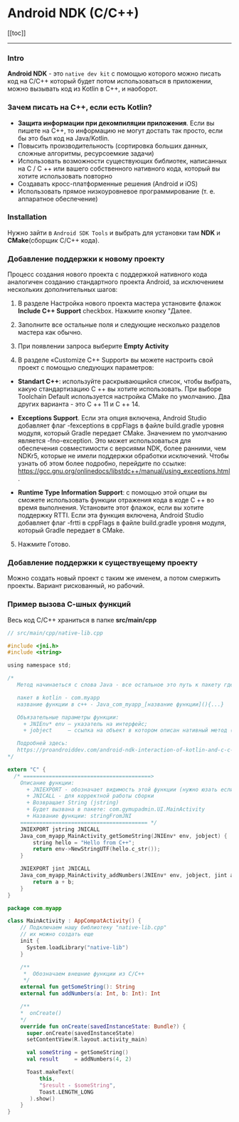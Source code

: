 # Android NDK (C/C++)

[[toc]]

---

### Intro
**Android NDK** - это `native dev kit` с помощью которого можно писать код на C/C++ который будет потом использоваться в приложении, можно вызывать код из Kotlin в C++, и наоборот.

### Зачем писать на C++, если есть Kotlin?
* **Защита информации при декомпиляции приложения**. Если вы пишете на С++, то информацию не могут достать так просто, если бы это был код на Java/Kotlin.
* Повысить производительность (сортировка больших данных, сложные алгоритмы, ресурсоемкие задачи)
* Использовать возможности существующих библиотек, написанных на C / C ++ или вашего собственного нативного кода, который вы хотите использовать повторно
* Создавать кросс-платформенные решения (Android и iOS)
* Использовать прямое низкоуровневое программирование (т. е. аппаратное обеспечение)

### Installation
Нужно зайти в `Android SDK Tools` и выбрать для установки там **NDK** и **CMake**(сборщик С/C++ кода).

### Добавление поддержки к новому проекту 
Процесс создания нового проекта с поддержкой нативного кода аналогичен созданию стандартного проекта Android, за исключением нескольких дополнительных шагов:

1. В разделе Настройка нового проекта мастера установите флажок **Include C++ Support** checkbox. Нажмите кнопку "Далее.

2. Заполните все остальные поля и следующие несколько разделов мастера как обычно.
 
3. При появлении запроса выберите **Empty Activity**
    
4. В разделе «Customize C++ Support» вы можете настроить свой проект с помощью следующих параметров:

* **Standart C++**: используйте раскрывающийся список, чтобы выбрать, какую стандартизацию C ++ вы хотите использовать. При выборе Toolchain Default используется настройка CMake по умолчанию. Два других варианта - это C ++ 11 и C ++ 14.
    
* **Exceptions Support**. Если эта опция включена, Android Studio добавляет флаг -fexceptions в cppFlags в файле build.gradle уровня модуля, который Gradle передает CMake. Значением по умолчанию является -fno-exception. Это может использоваться для обеспечения совместимости с версиями NDK, более ранними, чем NDKr5, которые не имели поддержки обработки исключений. Чтобы узнать об этом более подробно, перейдите по ссылке: https://gcc.gnu.org/onlinedocs/libstdc++/manual/using_exceptions.html.
    
* **Runtime Type Information Support**: с помощью этой опции вы сможете использовать функции отражения кода в коде C ++ во время выполнения. Установите этот флажок, если вы хотите поддержку RTTI. Если эта функция включена, Android Studio добавляет флаг -frtti в cppFlags в файле build.gradle уровня модуля, который Gradle передает в CMake.

5. Нажмите Готово.

### Добавление поддержки к существуещему проекту 

Можно создать новый проект с таким же именем, а потом смержить проекты. Вариант рискованный, но рабочий.

### Пример вызова С-шных функций
Весь код C/C++ храниться в папке **src/main/cpp**

```C
// src/main/cpp/native-lib.cpp

#include <jni.h>
#include <string>

using namespace std;

/*
   Метод начинаеться с слова Java - все остальное это путь к пакету где будет вызвана эта функция, пример названия ф-ции:

   пакет в kotlin - com.myapp
   название функции в с++ - Java_com_myapp_[название функции](){...}

   Объязательные параметры функции:
     + JNIEnv* env – указатель на интерфейс;
     + jobject     – ссылка на объект в котором описан нативный метод (this)

   Подробней здесь:
   https://proandroiddev.com/android-ndk-interaction-of-kotlin-and-c-c-5e19e35bac74
*/

extern "C" {
  /* ========================================>
    Описание функции:
      + JNIEXPORT - обозначает видимость этой функции (нужно юзать если cppFlags "-fvisibility=hidden") [default/hidden]
      + JNICALL - для корректной работы сборки
      + Возвращает String (jstring)
      + Будет вызвана в пакете: com.gymupadmin.UI.MainActivity
      + Название функции: stringFromJNI
    ======================================== */
    JNIEXPORT jstring JNICALL
    Java_com_myapp_MainActivity_getSomeString(JNIEnv* env, jobject) {
        string hello = "Hello from C++";
        return env->NewStringUTF(hello.c_str());
    }

    JNIEXPORT jint JNICALL
    Java_com_myapp_MainActivity_addNumbers(JNIEnv* env, jobject, jint a, jint b) {
        return a + b;
    }
}
```

```Kotlin
package com.myapp

class MainActivity : AppCompatActivity() {
    // Подключаем нашу библиотеку "native-lib.cpp"
    // их можно создать еще
    init {
      System.loadLibrary("native-lib")
    }

    /**
     *  Обозначаем внешние функции из C/C++ 
     */
    external fun getSomeString(): String
    external fun addNumbers(a: Int, b: Int): Int

    /**
    *  onCreate()
    */
    override fun onCreate(savedInstanceState: Bundle?) {
      super.onCreate(savedInstanceState)
      setContentView(R.layout.activity_main)

      val someString = getSomeString()  
      val result     = addNumbers(4, 2)

      Toast.makeText(
          this, 
          "$result - $someString", 
          Toast.LENGTH_LONG
       ).show()
    }
}
```

